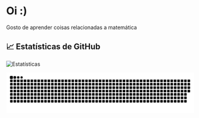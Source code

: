 # Oi :)
Gosto de aprender coisas relacionadas a matemática

## 📈 Estatísticas de GitHub

![Estatísticas](https://github-readme-stats.vercel.app/api?username=SOPHI-A9&show_icons=true&hide_title=true&theme=dark-high-contrast)


<picture align="center">
  <source media="(prefers-color-scheme: dark)" srcset="https://raw.githubusercontent.com/SOPHI-A9/SOPHI-A9/output/github-contribution-grid-snake-dark.svg">
  <source media="(prefers-color-scheme: light)" srcset="https://raw.githubusercontent.com/SOPHI-A9/SOPHI-A9/output/github-contribution-grid-snake-dark.svg">
  <img align="center" alt="github contribution grid snake animation" src="https://raw.githubusercontent.com/SOPHI-A9/SOPHI-A9/output/github-contribution-grid-snake.svg">
</picture>
<br><br>


